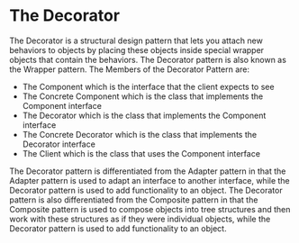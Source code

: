 # The Decorator
The Decorator is a structural design pattern that lets you attach new behaviors to objects by placing these objects inside special wrapper objects that contain the behaviors.
The Decorator pattern is also known as the Wrapper pattern.
The Members of the Decorator Pattern are:
- The Component which is the interface that the client expects to see
- The Concrete Component which is the class that implements the Component interface
- The Decorator which is the class that implements the Component interface
- The Concrete Decorator which is the class that implements the Decorator interface
- The Client which is the class that uses the Component interface

The Decorator pattern is differentiated from the Adapter pattern in that the Adapter pattern is used to adapt an interface to another interface, while the Decorator pattern is used to add functionality to an object. The Decorator pattern is also differentiated from the Composite pattern in that the Composite pattern is used to compose objects into tree structures and then work with these structures as if they were individual objects, while the Decorator pattern is used to add functionality to an object.